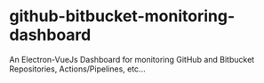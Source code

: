 # github-bitbucket-monitoring-dashboard
An Electron-VueJs Dashboard for monitoring GitHub and Bitbucket Repositories, Actions/Pipelines, etc...
